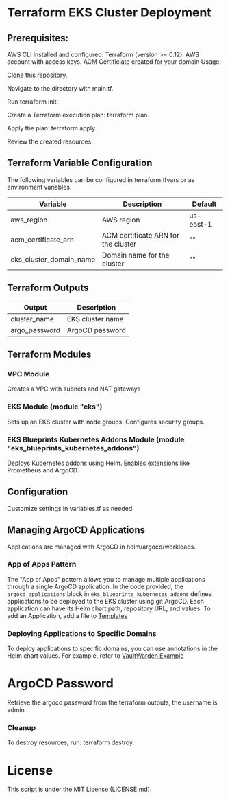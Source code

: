 # Terraform EKS Cluster Deployment
## Prerequisites:

AWS CLI installed and configured.
Terraform (version >= 0.12).
AWS account with access keys.
ACM Certificiate created for your domain
Usage:

Clone this repository.

Navigate to the directory with main.tf.

Run terraform init.

Create a Terraform execution plan: terraform plan.

Apply the plan: terraform apply.

Review the created resources.

## Terraform Variable Configuration

The following variables can be configured in terraform.tfvars or as environment variables.

| Variable | Description | Default |
| --- | --- | --- |
| aws_region | AWS region | us-east-1 |
| acm_certificate_arn | ACM certificate ARN for the cluster | "" |
| eks_cluster_domain_name | Domain name for the cluster | "" |

## Terraform Outputs

| Output | Description |
| --- | --- |
| cluster_name | EKS cluster name |
| argo_password | ArgoCD password |

## Terraform Modules
### VPC Module
Creates a VPC with subnets and NAT gateways

### EKS Module (module "eks")
Sets up an EKS cluster with node groups.
Configures security groups.

### EKS Blueprints Kubernetes Addons Module (module "eks_blueprints_kubernetes_addons")
Deploys Kubernetes addons using Helm.
Enables extensions like Prometheus and ArgoCD.

## Configuration
Customize settings in variables.tf as needed.

## Managing ArgoCD Applications
Applications are managed with ArgoCD in helm/argocd/workloads.

### App of Apps Pattern

The "App of Apps" pattern allows you to manage multiple applications through a single ArgoCD application. In the code provided, the `argocd_applications` block in `eks_blueprints_kubernetes_addons` defines applications to be deployed to the EKS cluster using git ArgoCD. Each application can have its Helm chart path, repository URL, and values.
To add an Application, add a file to [Templates](./helm/argocd/workloads/templates)

### Deploying Applications to Specific Domains

To deploy applications to specific domains, you can use annotations in the Helm chart values. For example, refer to [VaultWarden Example](./helm/argocd/workloads/templates/vaultwarden.yaml)

# ArgoCD Password
Retrieve the argocd password from the terraform outputs, the username is admin

### Cleanup
To destroy resources, run: terraform destroy.

# License
This script is under the MIT License (LICENSE.md).
